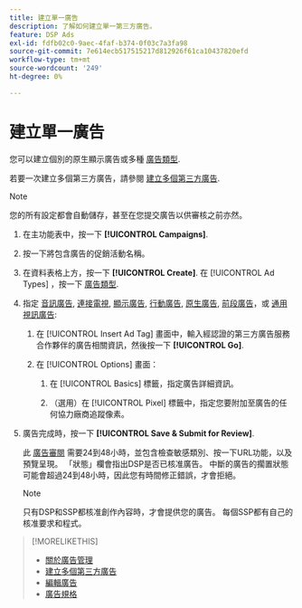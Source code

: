 ```yaml
---
title: 建立單一廣告
description: 了解如何建立單一第三方廣告。
feature: DSP Ads
exl-id: fdfb02c0-9aec-4faf-b374-0f03c7a3fa98
source-git-commit: 7e614ecb517515217d812926f61ca10437820efd
workflow-type: tm+mt
source-wordcount: '249'
ht-degree: 0%

---
```


# 建立單一廣告

您可以建立個別的原生顯示廣告或多種 [廣告類型](ad-about.md#ad-types).

若要一次建立多個第三方廣告，請參閱 [建立多個第三方廣告](ad-create-multiple.md).

>[!NOTE]
>
>您的所有設定都會自動儲存，甚至在您提交廣告以供審核之前亦然。

1. 在主功能表中，按一下 **[!UICONTROL Campaigns]**.

1. 按一下將包含廣告的促銷活動名稱。

1. 在資料表格上方，按一下 **[!UICONTROL Create]**. 在 [!UICONTROL Ad Types] ，按一下 [廣告類型](ad-about.md#ad-types).

1. 指定 [音訊廣告](ad-settings-audio.md), [連接電視](ad-settings-connected-tv.md), [顯示廣告](ad-settings-display.md), [行動廣告](ad-settings-mobile.md), [原生廣告](ad-settings-native.md), [前段廣告](ad-settings-pre-roll.md)，或 [通用視訊廣告](ad-settings-universal-video.md):

   1. 在 [!UICONTROL Insert Ad Tag] 畫面中，輸入經認證的第三方廣告服務合作夥伴的廣告相關資訊，然後按一下 **[!UICONTROL Go]**.

   1. 在 [!UICONTROL Options] 畫面：

      1. 在 [!UICONTROL Basics] 標籤，指定廣告詳細資訊。

      1. （選用）在 [!UICONTROL Pixel] 標籤中，指定您要附加至廣告的任何協力廠商追蹤像素。

1. 廣告完成時，按一下 **[!UICONTROL Save & Submit for Review]**.

   此 [廣告審閱](ad-about.md) 需要24到48小時，並包含檢查敏感類別、按一下URL功能，以及預覽呈現。 「狀態」欄會指出DSP是否已核准廣告。 中斷的廣告的擱置狀態可能會超過24到48小時，因此您有時間修正錯誤，才會拒絕。

   >[!NOTE]
   >
   >只有DSP和SSP都核准創作內容時，才會提供您的廣告。 每個SSP都有自己的核准要求和程式。

>[!MORELIKETHIS]
>
>* [關於廣告管理](ad-about.md)
>* [建立多個第三方廣告](ad-create-multiple.md)
>* [編輯廣告](ad-edit.md)
>* [廣告規格](ad-specs.md)

